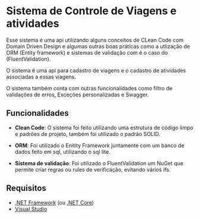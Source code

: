 # Sistema de Controle de Viagens e atividades

Esse sistema é uma api utilizando alguns conceitos de CLean Code com Domain Driven Design e algumas outras boas práticas como a utlização de ORM (Entity framework) e sistemas de validação com é o caso do (FluentValidation).

O sistema é uma api para cadastro de viagens e o cadastro de atividades associadas a essas viagens.

O sistema também conta com outras funcionalidades como filtro de validações de erros, Exceções personalizadas e Swagger.

## Funcionalidades

- **Clean Code**: O sistema foi feito utilizando uma estrutura de código limpo e padrões de projeto, também foi utilizado o padrão SOLID.
  
- **ORM**: Foi utilizado o Enitity Framework juntamente com um banco de dados feito em sql, utilizando o sql lite.

- **Sistema de validação**: Foi utilizado o FluentValidation um NuGet que permite criar regras ou rules de verificação, evitando vários ifs.

## Requisitos

- [.NET Framework](https://dotnet.microsoft.com/download/dotnet-framework) (ou [.NET Core](https://dotnet.microsoft.com/download))
- [Visual Studio](https://visualstudio.microsoft.com/)
